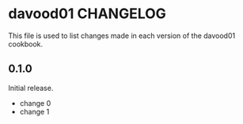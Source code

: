 # davood01 CHANGELOG

This file is used to list changes made in each version of the davood01 cookbook.

## 0.1.0

Initial release.

- change 0
- change 1
